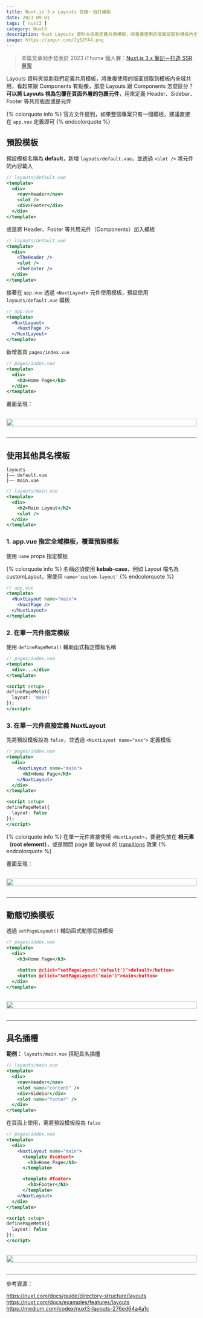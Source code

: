```yaml
---
title: Nuxt.js 3.x Layouts 目錄－自訂模板
date: 2023-09-01
tags: [ nuxt3 ]
category: Nuxt3
description: Nuxt Layouts 資料夾協助定義共用模板，將重複使用的版面提取到模板內全域共用，像是 Header、Sidebar、Footer 等版面
image: https://imgur.com/JgSJYA4.png
---
```


> 本篇文章同步發表於 2023 iThome 鐵人賽：[Nuxt.js 3.x 筆記－打造 SSR 專案](https://ithelp.ithome.com.tw/articles/10322294)
>

Layouts 資料夾協助我們定義共用模板，將重複使用的版面提取到模板內全域共用，看起來跟 Components 有點像，那麼 Layouts 跟 Components 怎麼區分？**可以將 Layouts 視為包覆在頁面外層的包裹元件**，用來定義 Header、Sidebar、Footer 等共用版面或是元件

{% colorquote info %}
官方文件提到，如果整個專案只有一個模板，建議直接在 `app.vue` 定義即可
{% endcolorquote %}

<!-- more -->

## **預設模板**

預設模板名稱為 **default**，新增 `layouts/default.vue`，並透過 `<slot />` 將元件的內容載入

```jsx
// layouts/default.vue
<template>
  <div>
    <nav>Header</nav>
    <slot />
    <div>Footer</div>
  </div>
</template>
```

或是將 Header、Footer 等共用元件（Components）加入模板

```jsx
// layouts/default.vue
<template>
  <div>
    <TheHeader />
    <slot />
    <TheFooter />
  </div>
</template>
```

接著在 `app.vue` 透過 `<NuxtLayout>` 元件使用模板，預設使用 `layouts/default.vue` 模板

```jsx
// app.vue
<template>
  <NuxtLayout>
    <NuxtPage />
  </NuxtLayout>
</template>
```

新增首頁 `pages/index.vue`

```jsx
// pages/index.vue
<template>
  <div>
    <h3>Home Page</h3>
  </div>
</template>
```

畫面呈現：

<div style="display: flex; justify-content: center; margin: 30px 0;">
  <img style="width: 100%; max-width: 100%;" src="https://imgur.com/JgSJYA4.png">
</div>

---

## **使用其他具名模板**

```
layouts
|—— default.vue
|—— main.vue
```

```jsx
// layouts/main.vue
<template>
  <div>
    <h2>Main Layout</h2>
    <slot />
  </div>
</template>
```

### **1. app.vue 指定全域模板，覆蓋預設模板**
使用 `name` props 指定模板

{% colorquote info %}
名稱必須使用 **kebab-case**，例如 Layout 檔名為 customLayout，需使用 `name='custom-layout'`
{% endcolorquote %}

```jsx
// app.vue
<template>
  <NuxtLayout name="main">
    <NuxtPage />
  </NuxtLayout>
</template>
```

### **2. 在單一元件指定模板**

使用 `definePageMeta()` 輔助函式指定模板名稱

```jsx
// pages/index.vue
<template>
  <div>...</div>
</template>

<script setup>
definePageMeta({
  layout: 'main'
});
</script>
```

### **3. 在單一元件直接定義 NuxtLayout**

先將預設模板設為 `false`，並透過 `<NuxtLayout name="xxx">` 定義模板

```jsx
// pages/index.vue
<template>
  <div>
    <NuxtLayout name="main">
      <h3>Home Page</h3>
    </NuxtLayout>
  </div>
</template>

<script setup>
definePageMeta({
  layout: false
});
</script>
```

{% colorquote info %}
在單一元件直接使用 `<NuxtLayout>`，要避免放在 **根元素（root element）**，或是關閉 page 跟 layout 的 [transitions](https://nuxt.com/docs/getting-started/transitions#disable-transitions) 效果
{% endcolorquote %}

畫面呈現：

<div style="display: flex; justify-content: center; margin: 30px 0;">
  <img style="width: 100%; max-width: 100%;" src="https://imgur.com/CMOeR2c.png">
</div>

---

## **動態切換模板**

透過 `setPageLayout()` 輔助函式動態切換模板

```jsx
// pages/index.vue
<template>
  <div>
    <h3>Home Page</h3>

    <button @click="setPageLayout('default')">default</button>
    <button @click="setPageLayout('main')">main</button>
  </div>
</template>
```

<div style="display: flex; justify-content: center; margin: 30px 0;">
  <img style="width: 100%; max-width: 100%;" src="https://imgur.com/CkJhzap.gif">
</div>

---

## **具名插槽**

**範例：**
`layouts/main.vue` 搭配具名插槽

```jsx
// layouts/main.vue
<template>
  <div>
    <nav>Header</nav>
    <slot name="content" />
    <div>Sidebar</div>
    <slot name="footer" />
  </div>
</template>
```

在頁面上使用，需將預設模板設為 `false`

```jsx
// pages/index.vue
<template>
  <div>
    <NuxtLayout name="main">
      <template #content>
        <h3>Home Page</h3>
      </template>

      <template #footer>
        <h3>Footer</h3>
      </template>
    </NuxtLayout>
  </div>
</template>

<script setup>
definePageMeta({
  layout: false
});
</script>
```

<div style="display: flex; justify-content: center; margin: 30px 0;">
  <img style="width: 100%; max-width: 100%;" src="https://imgur.com/htWggtg.png">
</div>

---

參考資源：

https://nuxt.com/docs/guide/directory-structure/layouts
https://nuxt.com/docs/examples/features/layouts
https://medium.com/codex/nuxt3-layouts-276ed64a4a1c